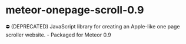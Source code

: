 # meteor-onepage-scroll-0.9
:no_entry: (DEPRECATED) JavaScript library for creating an Apple-like one page scroller website. - Packaged for Meteor 0.9

